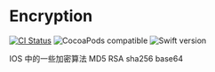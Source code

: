 # Encryption

[![CI Status](https://travis-ci.org/Z-JaDe/Encryption.svg?branch=master)](https://travis-ci.org/Z-JaDe/Encryption)
![CocoaPods compatible](https://img.shields.io/badge/CocoaPods-compatible-4BC51D.svg?style=flat)
![Swift version](https://img.shields.io/badge/swift-5.0-orange.svg)

IOS 中的一些加密算法 MD5 RSA sha256 base64
